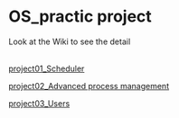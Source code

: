 # OS_practic project

Look at the Wiki to see the detail</br></br>

[project01_Scheduler][proj1id]

[proj1id]: https://github.com/yeonsoochoi/OS/wiki/Project01_scheduler "Go proj01"


[project02_Advanced process management][proj2id]

[proj2id]: https://github.com/yeonsoochoi/OS/wiki/project02_advanced-process-management "Go proj02"


[project03_Users][proj1id]

[proj3id]: https://github.com/yeonsoochoi/OS/blob/master/project03/Project03_users_report.pdf "Go proj03"
